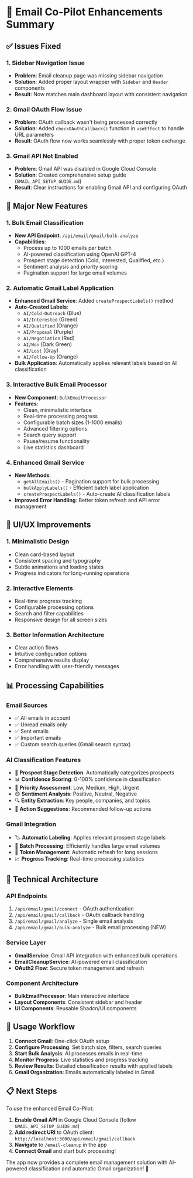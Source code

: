 # 🚀 Email Co-Pilot Enhancements Summary

## ✅ **Issues Fixed**

### **1. Sidebar Navigation Issue**
- **Problem**: Email cleanup page was missing sidebar navigation
- **Solution**: Added proper layout wrapper with `Sidebar` and `Header` components
- **Result**: Now matches main dashboard layout with consistent navigation

### **2. Gmail OAuth Flow Issue**
- **Problem**: OAuth callback wasn't being processed correctly
- **Solution**: Added `checkOAuthCallback()` function in `useEffect` to handle URL parameters
- **Result**: OAuth flow now works seamlessly with proper token exchange

### **3. Gmail API Not Enabled**
- **Problem**: Gmail API was disabled in Google Cloud Console
- **Solution**: Created comprehensive setup guide (`GMAIL_API_SETUP_GUIDE.md`)
- **Result**: Clear instructions for enabling Gmail API and configuring OAuth

## 🎯 **Major New Features**

### **1. Bulk Email Classification**
- **New API Endpoint**: `/api/email/gmail/bulk-analyze`
- **Capabilities**:
  - Process up to 1000 emails per batch
  - AI-powered classification using OpenAI GPT-4
  - Prospect stage detection (Cold, Interested, Qualified, etc.)
  - Sentiment analysis and priority scoring
  - Pagination support for large email volumes

### **2. Automatic Gmail Label Application**
- **Enhanced Gmail Service**: Added `createProspectLabels()` method
- **Auto-Created Labels**:
  - `AI/Cold-Outreach` (Blue)
  - `AI/Interested` (Green)
  - `AI/Qualified` (Orange)
  - `AI/Proposal` (Purple)
  - `AI/Negotiation` (Red)
  - `AI/Won` (Dark Green)
  - `AI/Lost` (Gray)
  - `AI/Follow-Up` (Orange)
- **Bulk Application**: Automatically applies relevant labels based on AI classification

### **3. Interactive Bulk Email Processor**
- **New Component**: `BulkEmailProcessor`
- **Features**:
  - Clean, minimalistic interface
  - Real-time processing progress
  - Configurable batch sizes (1-1000 emails)
  - Advanced filtering options
  - Search query support
  - Pause/resume functionality
  - Live statistics dashboard

### **4. Enhanced Gmail Service**
- **New Methods**:
  - `getAllEmails()` - Pagination support for bulk processing
  - `bulkApplyLabels()` - Efficient batch label application
  - `createProspectLabels()` - Auto-create AI classification labels
- **Improved Error Handling**: Better token refresh and API error management

## 🎨 **UI/UX Improvements**

### **1. Minimalistic Design**
- Clean card-based layout
- Consistent spacing and typography
- Subtle animations and loading states
- Progress indicators for long-running operations

### **2. Interactive Elements**
- Real-time progress tracking
- Configurable processing options
- Search and filter capabilities
- Responsive design for all screen sizes

### **3. Better Information Architecture**
- Clear action flows
- Intuitive configuration options
- Comprehensive results display
- Error handling with user-friendly messages

## 📊 **Processing Capabilities**

### **Email Sources**
- ✅ All emails in account
- ✅ Unread emails only  
- ✅ Sent emails
- ✅ Important emails
- ✅ Custom search queries (Gmail search syntax)

### **AI Classification Features**
- 🧠 **Prospect Stage Detection**: Automatically categorizes prospects
- 📊 **Confidence Scoring**: 0-100% confidence in classification
- 🎯 **Priority Assessment**: Low, Medium, High, Urgent
- 😊 **Sentiment Analysis**: Positive, Neutral, Negative
- 🔍 **Entity Extraction**: Key people, companies, and topics
- 📝 **Action Suggestions**: Recommended follow-up actions

### **Gmail Integration**
- 🏷️ **Automatic Labeling**: Applies relevant prospect stage labels
- 📧 **Batch Processing**: Efficiently handles large email volumes
- 🔄 **Token Management**: Automatic refresh for long sessions
- 📈 **Progress Tracking**: Real-time processing statistics

## 🔧 **Technical Architecture**

### **API Endpoints**
1. `/api/email/gmail/connect` - OAuth authentication
2. `/api/email/gmail/callback` - OAuth callback handling  
3. `/api/email/gmail/analyze` - Single email analysis
4. `/api/email/gmail/bulk-analyze` - Bulk email processing (NEW)

### **Service Layer**
- **GmailService**: Gmail API integration with enhanced bulk operations
- **EmailCleanupService**: AI-powered email classification
- **OAuth2 Flow**: Secure token management and refresh

### **Component Architecture**
- **BulkEmailProcessor**: Main interactive interface
- **Layout Components**: Consistent sidebar and header
- **UI Components**: Reusable Shadcn/UI components

## 🚀 **Usage Workflow**

1. **Connect Gmail**: One-click OAuth setup
2. **Configure Processing**: Set batch size, filters, search queries
3. **Start Bulk Analysis**: AI processes emails in real-time
4. **Monitor Progress**: Live statistics and progress tracking
5. **Review Results**: Detailed classification results with applied labels
6. **Gmail Organization**: Emails automatically labeled in Gmail

## 📋 **Next Steps**

To use the enhanced Email Co-Pilot:

1. **Enable Gmail API** in Google Cloud Console (follow `GMAIL_API_SETUP_GUIDE.md`)
2. **Add redirect URI** to OAuth client: `http://localhost:3000/api/email/gmail/callback`
3. **Navigate** to `/email-cleanup` in the app
4. **Connect Gmail** and start bulk processing!

The app now provides a complete email management solution with AI-powered classification and automatic Gmail organization! 🎉
